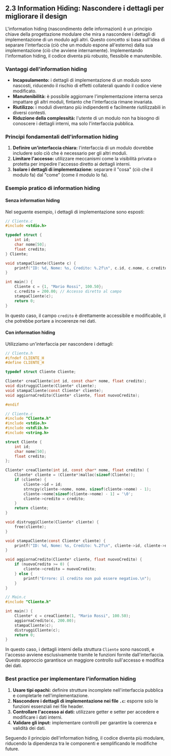 ## 2.3 Information Hiding: Nascondere i dettagli per migliorare il design

L'information hiding (nascondimento delle informazioni) è un principio chiave della progettazione modulare che mira a nascondere i dettagli di implementazione di un modulo agli altri. Questo concetto si basa sull'idea di separare l'interfaccia (ciò che un modulo espone all'esterno) dalla sua implementazione (ciò che avviene internamente). Implementando l'information hiding, il codice diventa più robusto, flessibile e manutenibile.

### **Vantaggi dell'information hiding**

- **Incapsulamento:** i dettagli di implementazione di un modulo sono nascosti, riducendo il rischio di effetti collaterali quando il codice viene modificato.
- **Manutenibilità:** è possibile aggiornare l'implementazione interna senza impattare gli altri moduli, fintanto che l'interfaccia rimane invariata.
- **Riutilizzo:** i moduli diventano più indipendenti e facilmente riutilizzabili in diversi contesti.
- **Riduzione della complessità:** l'utente di un modulo non ha bisogno di conoscere i dettagli interni, ma solo l'interfaccia pubblica.

### **Principi fondamentali dell'information hiding**

1. **Definire un'interfaccia chiara:** l'interfaccia di un modulo dovrebbe includere solo ciò che è necessario per gli altri moduli.
2. **Limitare l'accesso:** utilizzare meccanismi come la visibilità privata o protetta per impedire l'accesso diretto ai dettagli interni.
3. **Isolare i dettagli di implementazione:** separare il "cosa" (ciò che il modulo fa) dal "come" (come il modulo lo fa).

### **Esempio pratico di information hiding**

#### **Senza information hiding**
Nel seguente esempio, i dettagli di implementazione sono esposti:

```c
// Cliente.c
#include <stdio.h>

typedef struct {
    int id;
    char nome[50];
    float credito;
} Cliente;

void stampaCliente(Cliente c) {
    printf("ID: %d, Nome: %s, Credito: %.2f\n", c.id, c.nome, c.credito);
}

int main() {
    Cliente c = {1, "Mario Rossi", 100.50};
    c.credito = 200.00; // Accesso diretto al campo
    stampaCliente(c);
    return 0;
}
```

In questo caso, il campo `credito` è direttamente accessibile e modificabile, il che potrebbe portare a incoerenze nei dati.

#### **Con information hiding**
Utilizziamo un'interfaccia per nascondere i dettagli:

```c
// Cliente.h
#ifndef CLIENTE_H
#define CLIENTE_H

typedef struct Cliente Cliente;

Cliente* creaCliente(int id, const char* nome, float credito);
void distruggiCliente(Cliente* cliente);
void stampaCliente(const Cliente* cliente);
void aggiornaCredito(Cliente* cliente, float nuovoCredito);

#endif
```

```c
// Cliente.c
#include "Cliente.h"
#include <stdio.h>
#include <stdlib.h>
#include <string.h>

struct Cliente {
    int id;
    char nome[50];
    float credito;
};

Cliente* creaCliente(int id, const char* nome, float credito) {
    Cliente* cliente = (Cliente*)malloc(sizeof(Cliente));
    if (cliente) {
        cliente->id = id;
        strncpy(cliente->nome, nome, sizeof(cliente->nome) - 1);
        cliente->nome[sizeof(cliente->nome) - 1] = '\0';
        cliente->credito = credito;
    }
    return cliente;
}

void distruggiCliente(Cliente* cliente) {
    free(cliente);
}

void stampaCliente(const Cliente* cliente) {
    printf("ID: %d, Nome: %s, Credito: %.2f\n", cliente->id, cliente->nome, cliente->credito);
}

void aggiornaCredito(Cliente* cliente, float nuovoCredito) {
    if (nuovoCredito >= 0) {
        cliente->credito = nuovoCredito;
    } else {
        printf("Errore: il credito non può essere negativo.\n");
    }
}
```

```c
// Main.c
#include "Cliente.h"

int main() {
    Cliente* c = creaCliente(1, "Mario Rossi", 100.50);
    aggiornaCredito(c, 200.00);
    stampaCliente(c);
    distruggiCliente(c);
    return 0;
}
```

In questo caso, i dettagli interni della struttura `Cliente` sono nascosti, e l'accesso avviene esclusivamente tramite le funzioni fornite dall'interfaccia. Questo approccio garantisce un maggiore controllo sull'accesso e modifica dei dati.

### **Best practice per implementare l'information hiding**

1. **Usare tipi opachi:** definire strutture incomplete nell'interfaccia pubblica e completarle nell'implementazione.
2. **Nascondere i dettagli di implementazione nei file `.c`:** esporre solo le funzioni essenziali nei file header.
3. **Controllare l'accesso ai dati:** utilizzare getter e setter per accedere e modificare i dati interni.
4. **Validare gli input:** implementare controlli per garantire la coerenza e validità dei dati.

Seguendo il principio dell'information hiding, il codice diventa più modulare, riducendo la dipendenza tra le componenti e semplificando le modifiche future.

